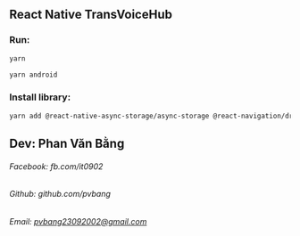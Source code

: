 ## React Native TransVoiceHub

### Run:
```sh
yarn

yarn android
```

### Install library:
```sh
yarn add @react-native-async-storage/async-storage @react-navigation/drawer react-native-fs react-native-safe-area-context react-native-gesture-handler @react-navigation/native @react-navigation/native-stack @react-navigation/stack axios @react-native-voice/voice react-native-screens react-native-sound-player react-native-webview
```

## Dev: Phan Văn Bằng
###### Facebook: fb.com/it0902
###### Github: github.com/pvbang
###### Email: pvbang23092002@gmail.com